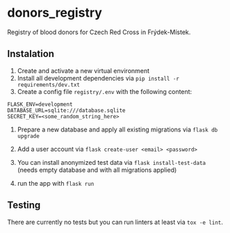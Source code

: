 # donors_registry

Registry of blood donors for Czech Red Cross in Frýdek-Místek.

## Instalation

1. Create and activate a new virtual environment
1. Install all development dependencies via `pip install -r requirements/dev.txt`
1. Create a config file `registry/.env` with the following content:

```
FLASK_ENV=development
DATABASE_URL=sqlite:///database.sqlite
SECRET_KEY=<some_random_string_here>
```

1. Prepare a new database and apply all existing migrations via `flask db upgrade`

1. Add a user account via `flask create-user <email> <password>`

1. You can install anonymized test data via `flask install-test-data` (needs empty database and with all migrations applied)

1. run the app with `flask run`

## Testing

There are currently no tests but you can run linters at least via `tox -e lint`.
